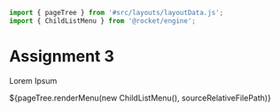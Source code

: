 ```js server
import { pageTree } from '#src/layouts/layoutData.js';
import { ChildListMenu } from '@rocket/engine';
```

# Assignment 3

Lorem Ipsum

<div>${pageTree.renderMenu(new ChildListMenu(), sourceRelativeFilePath)}</div>
